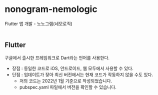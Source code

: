 # nonogram-nemologic
Flutter 앱 개발 - 노노그램(네모로직)
<br><br>

## Flutter
구글에서 출시한 프레임워크로 Dart라는 언어를 사용한다.

* 장점 : 동일한 코드로 iOS, 안드로이드, 웹 모두에서 사용할 수 있다.
* 단점 : 업데이트가 잦아 최신 버전에서는 현재 코드가 작동하지 않을 수도 있다.
    - 저의 코드는 2022년 1월 기준으로 작성되었습니다.
    - pubspec.yaml 파일에서 버전을 확인할 수 있습니다.
